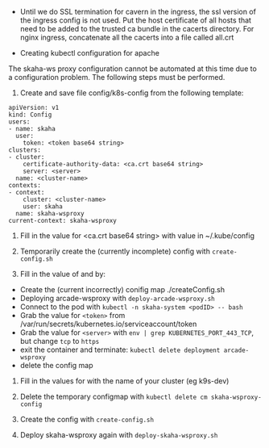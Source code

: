 
* Until we do SSL termination for cavern in the ingress, the ssl version of the ingress config is not used.  Put the host certificate of all hosts that need to be added to the trusted ca bundle in the cacerts directory.  For nginx ingress, concatenate all the cacerts into a file called all.crt


* Creating kubectl configuration for apache

The skaha-ws proxy configuration cannot be automated at this time due to a configuration problem.  The following steps must be performed.

1. Create and save file config/k8s-config from the following template:

```
apiVersion: v1
kind: Config
users:
- name: skaha
  user:
    token: <token base64 string>
clusters:
- cluster:
    certificate-authority-data: <ca.crt base64 string>
    server: <server>
  name: <cluster-name>
contexts:
- context:
    cluster: <cluster-name>
    user: skaha
  name: skaha-wsproxy
current-context: skaha-wsproxy
```

1. Fill in the value for <ca.crt base64 string> with value in ~/.kube/config

1. Temporarily create the (currently incomplete) config with `create-config.sh`

1. Fill in the value of <token base64 string> and <server> by:
  - Create the (current incorrectly) conifig map ./createConfig.sh
  - Deploying arcade-wsproxy with `deploy-arcade-wsproxy.sh`
  - Connect to the pod with `kubectl -n skaha-system <podID> -- bash`
  - Grab the value for `<token>` from /var/run/secrets/kubernetes.io/serviceaccount/token 
  - Grab the value for `<server>` with `env | grep KUBERNETES_PORT_443_TCP`, but change `tcp` to `https`
  - exit the container and terminate: `kubectl delete deployment arcade-wsproxy`
  - delete the config map

1. Fill in the values for <cluster-name> with the name of your cluster (eg k9s-dev)

1. Delete the temporary configmap with `kubectl delete cm skaha-wsproxy-config`

1. Create the config with `create-config.sh`

1. Deploy skaha-wsproxy again with `deploy-skaha-wsproxy.sh`
